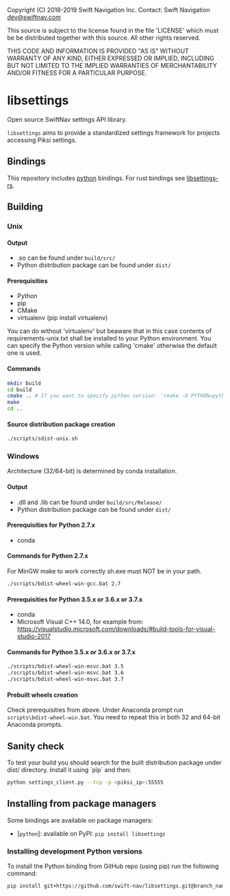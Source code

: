 Copyright (C) 2018-2019 Swift Navigation Inc.
Contact: Swift Navigation <dev@swiftnav.com>

This source is subject to the license found in the file 'LICENSE' which must
be be distributed together with this source. All other rights reserved.

THIS CODE AND INFORMATION IS PROVIDED "AS IS" WITHOUT WARRANTY OF ANY KIND,
EITHER EXPRESSED OR IMPLIED, INCLUDING BUT NOT LIMITED TO THE IMPLIED
WARRANTIES OF MERCHANTABILITY AND/OR FITNESS FOR A PARTICULAR PURPOSE.

# libsettings

Open source SwiftNav settings API library.

`libsettings` aims to provide a standardized settings framework for projects accessing Piksi settings.

## Bindings

This repository includes [python](./python) bindings.  For rust bindings see [libsettings-rs](https://github.com/swift-nav/libsettings-rs).

## Building

### Unix

#### Output

* .so can be found under `build/src/`
* Python distribution package can be found under `dist/`

#### Prerequisities

* Python
* pip
* CMake
* virtualenv (pip install virtualenv)

You can do without 'virtualenv' but beaware that in this case contents of
requirements-unix.txt shall be installed to your Python environment. You can
specify the Python version while calling 'cmake' otherwise the default one
is used.

#### Commands

``` sh
mkdir build
cd build
cmake .. # If you want to specify python version: 'cmake -D PYTHON=python3 ..'
make
cd ..
```

#### Source distribution package creation

``` sh
./scripts/sdist-unix.sh
```

### Windows

Architecture (32/64-bit) is determined by conda installation.

#### Output

* .dll and .lib can be found under `build/src/Release/`
* Python distribution package can be found under `dist/`

#### Prerequisities for Python 2.7.x

* conda

#### Commands for Python 2.7.x

For MinGW make to work correctly sh.exe must NOT be in your path.

``` sh
./scripts/bdist-wheel-win-gcc.bat 2.7
```

#### Prerequisities for Python 3.5.x or 3.6.x or 3.7.x

* conda
* Microsoft Visual C++ 14.0, for example from:
  https://visualstudio.microsoft.com/downloads/#build-tools-for-visual-studio-2017

#### Commands for Python 3.5.x or 3.6.x or 3.7.x

``` sh
./scripts/bdist-wheel-win-msvc.bat 3.5
./scripts/bdist-wheel-win-msvc.bat 3.6
./scripts/bdist-wheel-win-msvc.bat 3.7
```

#### Prebuilt wheels creation

Check prerequisities from above. Under Anaconda prompt run `scripts\bdist-wheel-win.bat`.
You need to repeat this in both 32 and 64-bit Anaconda prompts.

## Sanity check

To test your build you should search for the built distribution package under
dist/ directory. Install it using ´pip´ and then:

``` sh
python settings_client.py --tcp -p <piksi_ip>:55555
```

## Installing from package managers
Some bindings are available on package managers:

* [`python`]: available on PyPI: `pip install libsettings`

### Installing development Python versions

To install the Python binding from GitHub repo (using pip) run the following command:

```sh
pip install git+https://github.com/swift-nav/libsettings.git@branch_name#subdirectory=dist
```
